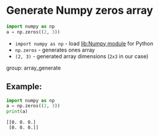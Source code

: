 # Generate Numpy zeros array

```python
import numpy as np
a = np.zeros((2, 3))
```

- `import numpy as np` - load [lib:Numpy module](/python-numpy/how-to-install-python-numpy-lib) for Python
- `np.zeros` - generates ones array
- `(2, 3)` - generated array dimensions (`2x3` in our case)

group: array_generate

## Example: 
```python
import numpy as np
a = np.zeros((2, 3))
print(a)
```
```
[[0. 0. 0.]
 [0. 0. 0.]]

```

